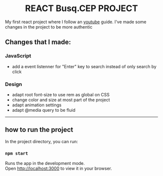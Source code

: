 <h1 align="center"> REACT Busq.CEP PROJECT </h1>

<p> My first react project where I follow an <a href="https://www.youtube.com/watch?v=oy4cbqE1_qc&t=1350s">youtube</a> guide. I've made some changes in the project to be more authentic </p>

## Changes that I made:

###     JavaScript
- add a event listenner for "Enter" key to search instead of only search by click

###      Design
- adapt root font-size to use rem as global on CSS
- change color and size at most part of the project
- adapt animation settings
- adapt @media query to be fluid

<hr>

## how to run the project

In the project directory, you can run:

### `npm start`

Runs the app in the development mode.\
Open [http://localhost:3000](http://localhost:3000) to view it in your browser.


